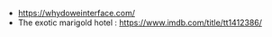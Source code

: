 - https://whydoweinterface.com/
- The exotic marigold hotel : https://www.imdb.com/title/tt1412386/
